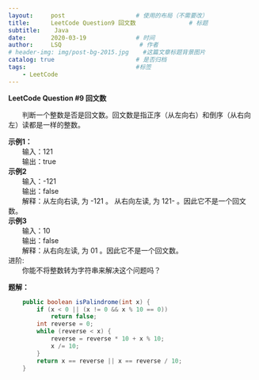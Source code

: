 ```yaml
---
layout:     post                    # 使用的布局（不需要改）
title:      LeetCode Question9 回文数               # 标题 
subtitle:    Java
date:       2020-03-19              # 时间
author:     LSQ                      # 作者
# header-img: img/post-bg-2015.jpg    #这篇文章标题背景图片
catalog: true                       # 是否归档
tags:                               #标签
    - LeetCode
---
```



**LeetCode Question #9 回文数**  
  
&emsp;&emsp;判断一个整数是否是回文数。回文数是指正序（从左向右）和倒序（从右向左）读都是一样的整数。

**示例1：**  
&emsp;&emsp;输入：121  
&emsp;&emsp;输出：true  
**示例2**  
&emsp;&emsp;输入：-121  
&emsp;&emsp;输出：false  
&emsp;&emsp;解释：从左向右读, 为 -121 。 从右向左读, 为 121- 。因此它不是一个回文数。  
**示例3**  
&emsp;&emsp;输入：10  
&emsp;&emsp;输出：false  
&emsp;&emsp;解释：从右向左读, 为 01 。因此它不是一个回文数。  
进阶:  
&emsp;&emsp;你能不将整数转为字符串来解决这个问题吗？

**题解：**  
```java
    public boolean isPalindrome(int x) {
        if (x < 0 || (x != 0 && x % 10 == 0))
            return false;
        int reverse = 0;
        while (reverse < x) {
            reverse = reverse * 10 + x % 10;
            x /= 10;
        }
        return x == reverse || x == reverse / 10;
    }
```








